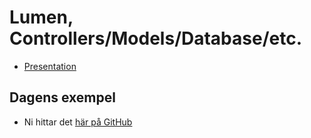 # Lumen, Controllers/Models/Database/etc.

- [Presentation](lumen3.pdf)

## Dagens exempel

- Ni hittar det [här på GitHub](https://github.com/Tibbelit/da287a-lumen-movie-example)
